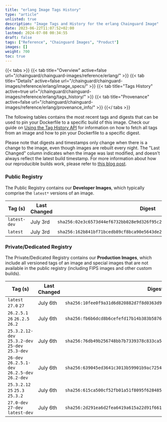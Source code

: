 ```yaml
---
title: "erlang Image Tags History"
type: "article"
unlisted: true
description: "Image Tags and History for the erlang Chainguard Image"
date: 2023-06-22T11:07:52+02:00
lastmod: 2024-07-08 00:34:55
draft: false
tags: ["Reference", "Chainguard Images", "Product"]
images: []
weight: 700
toc: true
---
```


{{< tabs >}}
{{< tab title="Overview" active=false url="/chainguard/chainguard-images/reference/erlang/" >}}
{{< tab title="Details" active=false url="/chainguard/chainguard-images/reference/erlang/image_specs/" >}}
{{< tab title="Tags History" active=true url="/chainguard/chainguard-images/reference/erlang/tags_history/" >}}
{{< tab title="Provenance" active=false url="/chainguard/chainguard-images/reference/erlang/provenance_info/" >}}
{{</ tabs >}}

The following tables contains the most recent tags and digests that can be used to pin your Dockerfile to a specific build of this image. Check our guide on [Using the Tag History API](/chainguard/chainguard-images/using-the-tag-history-api/) for information on how to fetch all tags from an image and how to pin your Dockerfile to a specific digest.

Please note that digests and timestamps only change when there is a change to the image, even though images are rebuilt every night. The "Last Changed" column indicates when the image was last modified, and doesn't always reflect the latest build timestamp. For more information about how our reproducible builds work, please refer to [this blog post](https://www.chainguard.dev/unchained/reproducing-chainguards-reproducible-image-builds).

### Public Registry
The Public Registry contains our **Developer Images**, which typically comprise the `latest*` versions of an image.

| Tag (s)       | Last Changed | Digest                                                                    |
|---------------|--------------|---------------------------------------------------------------------------|
|  `latest-dev` | July 3rd     | `sha256:02e3c6573d44ef6732bb028e9d326f95c256f6f4c5bf276cc0a0e314a5702a35` |
|  `latest`     | July 3rd     | `sha256:162b841bf71bcedb89cf8bca90e5643de22a5f6efff1393bed5f2c1377fbf4f0` |


### Private/Dedicated Registry
The Private/Dedicated Registry contains our **Production Images**, which include all versioned tags of an image and special images that are not available in the public registry (including FIPS images and other custom builds).

| Tag (s)                                           | Last Changed | Digest                                                                    |
|---------------------------------------------------|--------------|---------------------------------------------------------------------------|
|  `latest` `27.0` `27`                             | July 6th     | `sha256:10fee0f9a31d6d820882d7f8d0363d99f21c16e72620dac11338e7c88a905e3a` |
|  `26.2.5.1` `26` `26.2.5` `26.2`                  | July 6th     | `sha256:fb6b6dcd8b6cefefd17b14b383b58768546744d18159236c92b124aec905b04b` |
|  `25.3.2.12-dev` `25.3.2-dev` `25-dev` `25.3-dev` | July 6th     | `sha256:76db49b256748bb7b7339378c833ca59cb051129a3d1ea5087f622c4e65b87f2` |
|  `26-dev` `26.2.5.1-dev` `26.2.5-dev` `26.2-dev`  | July 6th     | `sha256:639045ed3641c3013b59901b9ac725447a2323c47f8993507d94db6cc4120d88` |
|  `25.3.2.12` `25` `25.3` `25.3.2`                 | July 6th     | `sha256:615ca500cf52fb01a51f8095f628485cbf939fb2480ad1571346a2143f7eb57e` |
|  `27.0-dev` `27-dev` `latest-dev`                 | July 6th     | `sha256:2d291ea6d2fea6419a615a22d91f6615cc7eb815ac77e45a0ebd92297e117e17` |

